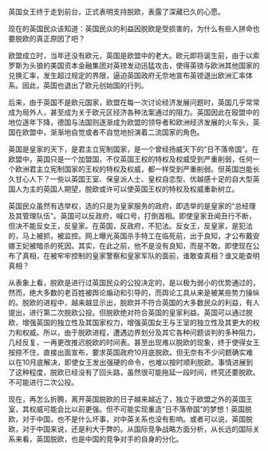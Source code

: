 英国女王终于走到前台，正式表明支持脱欧，表露了深藏已久的心愿。

现在的英国民众该知道：英国民众的利益因脱欧是受损害的，为什么有些人拼命也要脱欧的真正原因了吧？

欧盟成立时，当年还没有欧元，英国是欧盟中的老大。欧元即将诞生前，由于以索罗斯为头狼的美国资本金融集团对英镑发动迅猛攻击，使得英镑与欧洲其他国家的兑换汇率，发生超过规定的界限，逼迫英国政府无奈地宣布英镑退出欧洲汇率体系。因此，英国也退出了欧元创始国的行列。

后来，由于英国不是欧元国家，欧盟在每一次讨论经济发展问题时，英国几乎常常成为局外人，甚至成为关于欧元区经济各种法案通过的阻力。英国因此在殴盟中的地位逐年下降，德国与法国则逐渐成为欧盟的领导者和欧洲经济发展的火车头，英国在欧盟中，渐渐地自觉或者不自觉地扮演着二流国家的角色。

英国是皇家的天下，是君主立宪制国家，是一个曾经扬威天下的“日不落帝国”。在欧盟中，英国只是一个加盟国，不仅英国王权的特权及权威受到严重削弱，任何一个欧洲君主立宪制国家的王权的特权及权威，都一样受到严重削弱。但英国岂能长久甘心人下？一些以英国王室、保皇派人士、皇权自恋型、优越感十足的自大型英国人为主的英国人期望，脱欧或许可以使英国王权的特权及权威重新树立。

英国民众虽然有选举权，选的只是为皇家服务的政府，即选举的是皇家的“总经理及其管理队伍”。英国可以反政府，喊口号，打倒首相。即使皇家丑闻丑行不断，但决不能反女王，反皇家。在英国，反政府，不犯法。反女王，反皇家，是犯法的，马上被抓，被监控。网上曝光英国杀手特工在临死前，出于良知，才公布戴安娜王妃被暗杀的死因。其实，在此之前，他不是没有良知，而是不敢。即使现在公布了真相，在被牢牢控制的皇家警察和皇家军队的面前，谁敢查真相？谁又能查明真相？

从表象上看，脱欧是进行过英国民众的公投决定的，是以极为弱小的优势通过的，然而，绝大多数的老百姓被舆论煽动和引导的，而舆论工具从来是被某些势力操纵的。脱欧的进程中，越来越显示出，脱欧并不符合英国的大多数民众的利益，有人提出，进行第二次脱欧公投。但脱欧绝对符合英国的皇家利益。英国可以通过脱欧，增强英国的独立性及其国家权力，增强英国女王与王室的独立性及其更大的权力和权威。所以，由于脱欧进程，遭遇边界划分及其它各种问题谈判的多种阻力，几经反复，一再更改推迟脱欧的时间表。甚至出现难以脱欧的现象，终于使得女王按捺不住，直接出面宣布，要求英国政府10月底脱欧。但无奈有不少问题确实难以在10月底解决，即使女王发出强硬的命令，也难以按时顺利脱欧。事情进展到了这种程度，脱欧已经没有了回头路，虽然很可能拖延一段时间，终究还要脱欧。不可能进行二次公投。

现在，再怎么折腾，离开英国脱欧的日子越来越近了，独立于欧盟之外的英国王室，其权威可能会比以前更强。但不可能实现重造“日不落帝国”的梦想！英国脱欧，对于中国，也不是什么坏事，对中英关系也没有影响。或者可以说，英国脱欧，对于中国来说，还是利大于弊的。从国际竞争战略方面分析，从长远的国际关系来看，英国脱欧，也是中国的竞争对手的自身的分化。